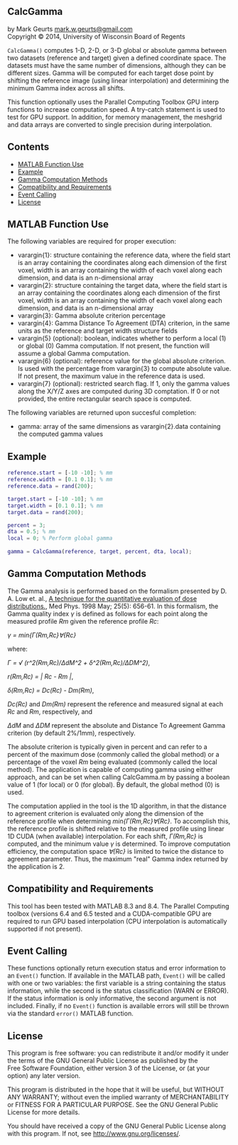 ## CalcGamma

by Mark Geurts <mark.w.geurts@gmail.com>
<br>Copyright &copy; 2014, University of Wisconsin Board of Regents

`CalcGamma()` computes 1-D, 2-D, or 3-D global or absolute gamma between two datasets (reference and target) given a defined coordinate space. The datasets must have the same number of dimensions, although they can be different sizes. Gamma will be computed for each target dose point by shifting the reference image (using linear interpolation) and determining the minimum Gamma index across all shifts.

This function optionally uses the Parallel Computing Toolbox GPU interp functions to increase computation speed. A try-catch statement is used to test for GPU support. In addition, for memory management, the meshgrid and data arrays are converted to single precision during interpolation.

## Contents

* [MATLAB Function Use](README.md#matlab-function-use)
* [Example](README.md#example)
* [Gamma Computation Methods](README.md#gamma-computation-methods)
* [Compatibility and Requirements](README.md#compatibility-and-requirements)
* [Event Calling](README.md#event-calling)
* [License](README.md#license)

## MATLAB Function Use

The following variables are required for proper execution: 

* varargin{1}: structure containing the reference data, where the field start is an array containing the coordinates along each dimension of the first voxel, width is an array containing the width of each voxel along each dimension, and data is an n-dimensional array
* varargin{2}: structure containing the target data, where the field start is an array containing the coordinates along each dimension of the first voxel, width is an array containing the width of each voxel along each dimension, and data is an n-dimensional array
* varargin{3}: Gamma absolute criterion percentage
* varargin{4}: Gamma Distance To Agreement (DTA) criterion, in the same units as the reference and target width structure fields 
* varargin{5} (optional): boolean, indicates whether to perform a local (1) or global (0) Gamma computation.  If not present, the function will assume a global Gamma computation.
* varargin{6} (optional): reference value for the global absolute criterion.  Is used with the percentage from varargin{3} to compute absolute value.  If not present, the maximum value in the reference data is used.
* varargin{7} (optional): restricted search flag. If 1, only the gamma values along the X/Y/Z axes are computed during 3D comptation. If 0 or not provided, the entire rectangular search space is computed.

The following variables are returned upon succesful completion:

* gamma: array of the same dimensions as varargin{2}.data containing the computed gamma values

## Example

```matlab
reference.start = [-10 -10]; % mm
reference.width = [0.1 0.1]; % mm
reference.data = rand(200);

target.start = [-10 -10]; % mm
target.width = [0.1 0.1]; % mm
target.data = rand(200);

percent = 3;
dta = 0.5; % mm
local = 0; % Perform global gamma
   
gamma = CalcGamma(reference, target, percent, dta, local);
```

## Gamma Computation Methods

The Gamma analysis is performed based on the formalism presented by D. A. Low et. al., [A technique for the quantitative evaluation of dose distributions.](http://www.ncbi.nlm.nih.gov/pubmed/9608475), Med Phys. 1998 May; 25(5): 656-61.  In this formalism, the Gamma quality index *&gamma;* is defined as follows for each point along the measured profile *Rm* given the reference profile *Rc*:

*&gamma; = min{&Gamma;(Rm,Rc}&forall;{Rc}*

where:

*&Gamma; = &radic; (r^2(Rm,Rc)/&Delta;dM^2 + &delta;^2(Rm,Rc)/&Delta;DM^2)*,

*r(Rm,Rc) = | Rc - Rm |*,

*&delta;(Rm,Rc) = Dc(Rc) - Dm(Rm)*,

*Dc(Rc)* and *Dm(Rm)* represent the reference and measured signal at each *Rc* and *Rm*, respectively, and

*&Delta;dM* and *&Delta;DM* represent the absolute and Distance To Agreement Gamma criterion (by default 2%/1mm), respectively.  

The absolute criterion is typically given in percent and can refer to a percent of the maximum dose (commonly called the global method) or a percentage of the voxel *Rm* being evaluated (commonly called the local method).  The application is capable of computing gamma using either approach, and can be set when calling CalcGamma.m by passing a boolean value of 1 (for local) or 0 (for global).  By default, the global method (0) is used.

The computation applied in the tool is the 1D algorithm, in that the distance to agreement criterion is evaluated only along the dimension of the reference profile when determining *min{&Gamma;(Rm,Rc}&forall;{Rc}*. To accomplish this, the reference profile is shifted relative to the measured profile using linear 1D CUDA (when available) interpolation.  For each shift, *&Gamma;(Rm,Rc}* is computed, and the minimum value *&gamma;* is determined.  To improve computation efficiency, the computation space *&forall;{Rc}* is limited to twice the distance to agreement parameter.  Thus, the maximum "real" Gamma index returned by the application is 2.

## Compatibility and Requirements

This tool has been tested with MATLAB 8.3 and 8.4.  The Parallel Computing toolbox (versions 6.4 and 6.5 tested and a CUDA-compatible GPU are required to run GPU based interpolation (CPU interpolation is automatically supported if not present).

## Event Calling

These functions optionally return execution status and error information to an `Event()` function. If available in the MATLAB path, `Event()` will be called with one or two variables: the first variable is a string containing the status information, while the second is the status classification (WARN or ERROR). If the status information is only informative, the second argument is not included.  Finally, if no `Event()` function is available errors will still be thrown via the standard `error()` MATLAB function.


## License

This program is free software: you can redistribute it and/or modify it 
under the terms of the GNU General Public License as published by the  
Free Software Foundation, either version 3 of the License, or (at your 
option) any later version.

This program is distributed in the hope that it will be useful, but 
WITHOUT ANY WARRANTY; without even the implied warranty of 
MERCHANTABILITY or FITNESS FOR A PARTICULAR PURPOSE. See the GNU General 
Public License for more details.

You should have received a copy of the GNU General Public License along 
with this program. If not, see http://www.gnu.org/licenses/.
